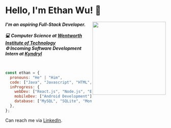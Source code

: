 
<h1>Hello, I'm Ethan Wu! 👋</h1>
<img align='right' src="https://c.tenor.com/bQCwwu0yF90AAAAi/developer-workstation.gif" height="230">
<p><strong><em>I'm an aspiring Full-Stack Developer.</br></br>
💻 Computer Science at <a href="https://www.wit.edu">Wentworth Institute of Technology</a></br>
⚙️ Incoming Software Development Intern at <a href="https://www.kyndryl.com">Kyndryl</a></em></strong></p></br>


```javascript
const ethan = {
  pronouns: "He" | "Him",
  code: ["Java", "Javascript", "HTML", "CSS", "Python"],
  inProgress: {
    webDev: ["React.js", "Node.js", "Express.js"],
    mobileDev: ["Android Development"],
    database: ["MySQL", "SQLite", "MongoDB"],
  },
};

```

<p>Can reach me via <a href="https://www.linkedin.com/in/ethanwu13">LinkedIn</a>.</p>


<!-- - 👋 Hi, I’m @wue1atwit
- 👀 I’m interested in ...
- 🌱 I’m currently learning ...
- 💞️ I’m looking to collaborate on ...
- 📫 How to reach me ... -->


<!---
wue1atwit/wue1atwit is a ✨ special ✨ repository because its `README.md` (this file) appears on your GitHub profile.
You can click the Preview link to take a look at your changes.
--->
